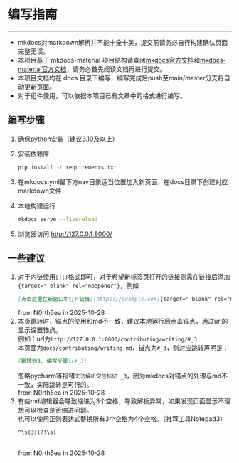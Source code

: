 # 编写指南

---


- mkdocs对markdown解析并不能十全十美，提交前请务必自行构建确认页面完整无误。
- 本项目基于 mkdocs-material 项目结构请查阅[mkdocs官方文档](https://mkdocs.org.cn/)和[mkdocs-material官方文档](https://squidfunk.github.io/mkdocs-material/)，请务必首先阅读文档再进行提交。
- 本项目文档均在 docs 目录下编写，编写完成后push至main/master分支将自动更新页面。
- 对于组件使用，可以依据本项目已有文章中的格式进行编写。

## 编写步骤

1. 确保python安装（建议3.10及以上）

2. 安装依赖库
    ```bash
    pip install -r requirements.txt
    ```
3. 在mkdocs.yml最下方nav目录适当位置加入新页面，在docs目录下创建对应markdown文件

4. 本地构建运行
    ```bash
    mkdocs serve --livereload
    ```

5. 浏览器访问 http://127.0.0.1:8000/

## 一些建议

1. 对于内链使用`[]()`格式即可，对于希望新标签页打开的链接则需在链接后添加`{target="_blank" rel="noopener"}`，例如：
    ```markdown
    [点击这里在新窗口中打开链接](https://example.com){target="_blank" rel="noopener"}
    ```
    from N0rth5ea in 2025-10-28
2. 本页跳转时，锚点的使用和md不一致，建议本地运行后点击锚点，通过url的显示设置锚点。
    </br>例如：url为`http://127.0.0.1:8000/contributing/writing/#_3`
    </br>本页面为`docs/contributing/writing.md`，锚点为`#_3`，则对应跳转声明是：
    ```markdown
    [跳转到3. 编写步骤](#_3)
    ```
    忽略pycharm等报错`无法解析定位标记 _3`，因为mkdocs对锚点的处理与md不一致，实际跳转是可行的。
    </br>from N0rth5ea in 2025-10-28
3. 有些md编辑器会导致缩进为3个空格，导致解析异常，如果发现页面显示不理想可以检查是否缩进问题。
    </br>也可以使用正则表达式替换所有3个空格为4个空格。（推荐工具Notepad3）
    ```regex
    ^\s{3}(?!\s)
    ```
    </br>from N0rth5ea in 2025-10-28
